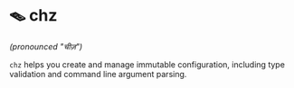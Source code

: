 # 🪤 chz

*(pronounced "चीज़")*

`chz` helps you create and manage immutable configuration, including type
validation and command line argument parsing.
